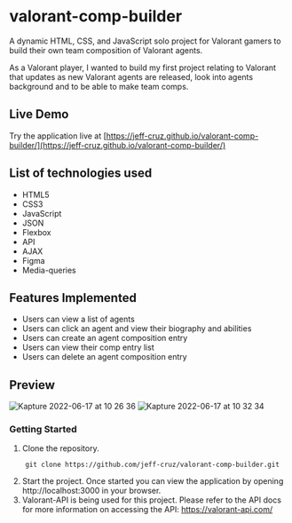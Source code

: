 # valorant-comp-builder

A dynamic HTML, CSS, and JavaScript solo project for Valorant gamers to build their own team composition of Valorant agents.

As a Valorant player, I wanted to build my first project relating to Valorant that updates as new Valorant agents are released, look into agents background and to be able to make team comps.

## Live Demo
Try the application live at [https://jeff-cruz.github.io/valorant-comp-builder/](https://jeff-cruz.github.io/valorant-comp-builder/)

## List of technologies used
* HTML5
* CSS3
* JavaScript
* JSON
* Flexbox
* API
* AJAX
* Figma
* Media-queries

## Features Implemented
* Users can view a list of agents
* Users can click an agent and view their biography and abilities
* Users can create an agent composition entry
* Users can view their comp entry list
* Users can delete an agent composition entry

## Preview
![Kapture 2022-06-17 at 10 26 36](https://user-images.githubusercontent.com/99565410/174349032-93f65c12-87dc-40ec-adfd-888e72798ae3.gif)
![Kapture 2022-06-17 at 10 32 34](https://user-images.githubusercontent.com/99565410/174349320-9306501d-8373-4d34-955a-e9aa1de308fc.gif)

### Getting Started
1. Clone the repository.

```shell
    git clone https://github.com/jeff-cruz/valorant-comp-builder.git
```
2. Start the project. Once started you can view the application by opening http://localhost:3000 in your browser.
3. Valorant-API is being used for this project. Please refer to the API docs for more information on accessing the API: https://valorant-api.com/
